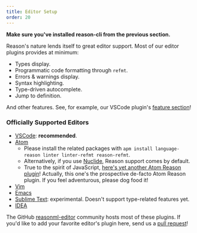 ```yaml
---
title: Editor Setup
order: 20
---
```


**Make sure you've installed reason-cli from the previous section.**

Reason's nature lends itself to great editor support. Most of our editor plugins provides at minimum:

- Types display.
- Programmatic code formatting through `refmt`.
- Errors & warnings display.
- Syntax highlighting.
- Type-driven autocomplete.
- Jump to definition.

And other features. See, for example, our VSCode plugin's [feature section](https://github.com/reasonml-editor/vscode-reasonml#features)!

### Officially Supported Editors

- [VSCode](https://github.com/reasonml-editor/vscode-reasonml): **recommended**.
- [Atom](https://github.com/314eter/atom-ocaml-merlin)
  - Please install the related packages with `apm install language-reason linter linter-refmt reason-refmt`.
  - Alternatively, if you use [Nuclide](https://nuclide.io/), Reason support comes by default.
  - True to the spirit of JavaScript, [here's yet another Atom Reason plugin](https://github.com/zaaack/atom-ide-reason)! Actually, this one's the prospective de-facto Atom Reason plugin. If you feel adventurous, please dog food it!
- [Vim](https://github.com/reasonml-editor/vim-reason)
- [Emacs](https://github.com/reasonml-editor/reason-mode)
- [Sublime Text](https://github.com/reasonml-editor/sublime-reason): experimental. Doesn't support type-related features yet.
- [IDEA](https://github.com/reasonml-editor/reasonml-idea-plugin)

The GitHub [reasonml-editor](https://github.com/reasonml-editor/) community hosts most of these plugins. If you'd like to add your favorite editor's plugin here, send us a [pull request](https://github.com/reasonml/reasonml.github.io)!
